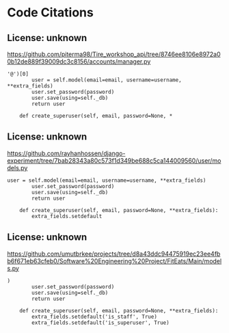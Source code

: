# Code Citations

## License: unknown
https://github.com/piterma98/Tire_workshop_api/tree/8746ee8106e8972a00b12de889f39009dc3c8156/accounts/manager.py

```
'@')[0]
        user = self.model(email=email, username=username, **extra_fields)
        user.set_password(password)
        user.save(using=self._db)
        return user

    def create_superuser(self, email, password=None, *
```


## License: unknown
https://github.com/rayhanhossen/django-experiment/tree/7bab28343a80c573f1d349be688c5ca144009560/user/models.py

```
user = self.model(email=email, username=username, **extra_fields)
        user.set_password(password)
        user.save(using=self._db)
        return user

    def create_superuser(self, email, password=None, **extra_fields):
        extra_fields.setdefault
```


## License: unknown
https://github.com/umutbrkee/projects/tree/d8a43ddc94475919ec23ee4fbb6f671eb63cfeb0/Software%20Engineering%20Project/FitEats/Main/models.py

```
)
        user.set_password(password)
        user.save(using=self._db)
        return user

    def create_superuser(self, email, password=None, **extra_fields):
        extra_fields.setdefault('is_staff', True)
        extra_fields.setdefault('is_superuser', True)
```

